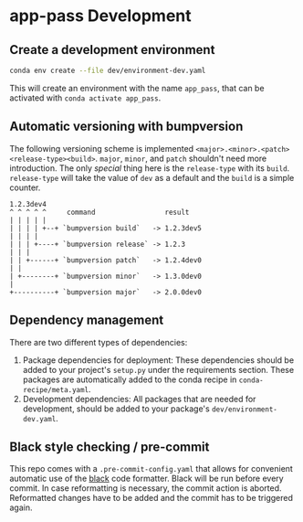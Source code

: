 # app-pass Development

## Create a development environment

```bash
conda env create --file dev/environment-dev.yaml
```

This will create an environment with the name `app_pass`, that can be activated with `conda activate app_pass`.

## Automatic versioning with bumpversion

The following versioning scheme is implemented `<major>.<minor>.<patch><release-type><build>`. `major`, `minor`, and `patch` shouldn't need more introduction.
The only _special_ thing here is the `release-type` with its `build`. `release-type` will take the value of `dev` as a default and the `build` is a simple counter.

```
1.2.3dev4
^ ^ ^ ^ ^     command                 result
| | | | |
| | | | +--+ `bumpversion build`   -> 1.2.3dev5
| | | |
| | | +----+ `bumpversion release` -> 1.2.3
| | |
| | +------+ `bumpversion patch`   -> 1.2.4dev0
| |
| +--------+ `bumpversion minor`   -> 1.3.0dev0
|
+----------+ `bumpversion major`   -> 2.0.0dev0

```

## Dependency management

There are two different types of dependencies:

1) Package dependencies for deployment: These dependencies should be added to your project's `setup.py` under the requirements section. These packages are automatically added to the conda recipe in `conda-recipe/meta.yaml`. 
2) Development dependencies: All packages that are needed for development, should be added to your package's `dev/environment-dev.yaml`.

## Black style checking / pre-commit

This repo comes with a `.pre-commit-config.yaml` that allows for convenient automatic use of the [black](https://github.com/ambv/black) code formatter.
Black will be run before every commit. In case reformatting is necessary, the commit action is aborted. Reformatted changes have to be added and the commit has to be triggered again.
